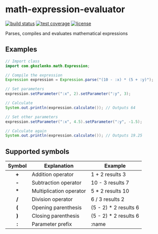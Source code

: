# math-expression-evaluator

[![build status](https://github.com/gkozlenko/math-expression-evaluator/actions/workflows/build.yml/badge.svg)](https://github.com/gkozlenko/math-expression-evaluator/actions/workflows/build.yml)
[![test coverage](https://gkozlenko.github.io/math-expression-evaluator/jacoco.svg)](https://github.com/gkozlenko/math-expression-evaluator/actions/workflows/build.yml)
[![license](https://img.shields.io/github/license/gkozlenko/math-expression-evaluator.svg)](https://github.com/gkozlenko/math-expression-evaluator/blob/master/LICENSE)

Parses, compiles and evaluates mathematical expressions

## Examples

```java
// Import class
import com.gkozlenko.math.Expression;

// Compile the expression
Expression expression = Expression.parse("(10 - :x) * (5 + :y)");

// Set parameters
expression.setParameter(":x", 2).setParameter(":y", 3);

// Calculate
System.out.println(expression.calculate()); // Outputs 64

// Set other parameters
expression.setParameter(":x", 4.5).setParameter(":y", -1.5);

// Calculate again
System.out.println(expression.calculate()); // Outputs 19.25
```

## Supported symbols

| Symbol | Explanation | Example |
| :---: | --- | --- |
| **+** | Addition operator | 1 + 2 results 3 |
| **-** | Subtraction operator | 10 - 3 results 7 |
| **\*** | Multiplication operator | 5 * 2 results 10 |
| **/** | Division operator | 6 / 3 results 2 |
| **(** | Opening parenthesis | (5 - 2) * 2 results 6 |
| **)** | Closing parenthesis | (5 - 2) * 2 results 6 |
| **:** | Parameter prefix | :name |
